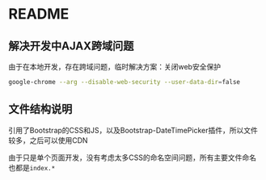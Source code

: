 # README

## 解决开发中AJAX跨域问题

由于在本地开发，存在跨域问题，临时解决方案：关闭web安全保护

```bash
google-chrome --arg --disable-web-security --user-data-dir=false
```

## 文件结构说明

引用了Bootstrap的CSS和JS，以及Bootstrap-DateTimePicker插件，所以文件较多，之后可以使用CDN

由于只是单个页面开发，没有考虑太多CSS的命名空间问题，所有主要文件命名也都是`index.*`
